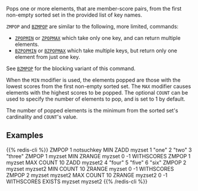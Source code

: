 Pops one or more elements, that are member-score pairs, from the first non-empty sorted set in the provided list of key names.

`ZMPOP` and [`BZMPOP`](/commands/bzmpop) are similar to the following, more limited, commands:

- [`ZPOPMIN`](/commands/zpopmin) or [`ZPOPMAX`](/commands/zpopmax) which take only one key, and can return multiple elements.
- [`BZPOPMIN`](/commands/bzpopmin) or [`BZPOPMAX`](/commands/bzpopmax) which take multiple keys, but return only one element from just one key.

See [`BZMPOP`](/commands/bzmpop) for the blocking variant of this command.

When the `MIN` modifier is used, the elements popped are those with the lowest scores from the first non-empty sorted set. The `MAX` modifier causes elements with the highest scores to be popped.
The optional `COUNT` can be used to specify the number of elements to pop, and is set to 1 by default.

The number of popped elements is the minimum from the sorted set's cardinality and `COUNT`'s value.

## Examples

{{% redis-cli %}}
ZMPOP 1 notsuchkey MIN
ZADD myzset 1 "one" 2 "two" 3 "three"
ZMPOP 1 myzset MIN
ZRANGE myzset 0 -1 WITHSCORES
ZMPOP 1 myzset MAX COUNT 10
ZADD myzset2 4 "four" 5 "five" 6 "six"
ZMPOP 2 myzset myzset2 MIN COUNT 10
ZRANGE myzset 0 -1 WITHSCORES
ZMPOP 2 myzset myzset2 MAX COUNT 10
ZRANGE myzset2 0 -1 WITHSCORES
EXISTS myzset myzset2
{{% /redis-cli %}}

